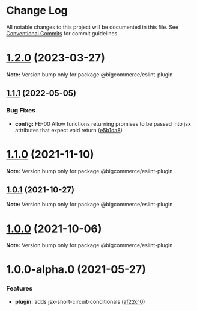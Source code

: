 # Change Log

All notable changes to this project will be documented in this file.
See [Conventional Commits](https://conventionalcommits.org) for commit guidelines.

# [1.2.0](https://github.com/bigcommerce/eslint-config/compare/@bigcommerce/eslint-plugin@1.1.1...@bigcommerce/eslint-plugin@1.2.0) (2023-03-27)

**Note:** Version bump only for package @bigcommerce/eslint-plugin





## [1.1.1](https://github.com/bigcommerce/eslint-config/compare/@bigcommerce/eslint-plugin@1.1.0...@bigcommerce/eslint-plugin@1.1.1) (2022-05-05)


### Bug Fixes

* **config:** FE-00 Allow functions returning promises to be passed into jsx attributes that expect void return ([e5b1da8](https://github.com/bigcommerce/eslint-config/commit/e5b1da8857ebe274040576b0ceb0f07c01e81033))





# [1.1.0](https://github.com/bigcommerce/eslint-config/compare/@bigcommerce/eslint-plugin@1.0.1...@bigcommerce/eslint-plugin@1.1.0) (2021-11-10)

**Note:** Version bump only for package @bigcommerce/eslint-plugin





## [1.0.1](https://github.com/bigcommerce/eslint-config/compare/@bigcommerce/eslint-plugin@1.0.0...@bigcommerce/eslint-plugin@1.0.1) (2021-10-27)

**Note:** Version bump only for package @bigcommerce/eslint-plugin





# [1.0.0](https://github.com/bigcommerce/eslint-config/compare/@bigcommerce/eslint-plugin@1.0.0-alpha.0...@bigcommerce/eslint-plugin@1.0.0) (2021-10-06)

**Note:** Version bump only for package @bigcommerce/eslint-plugin





# 1.0.0-alpha.0 (2021-05-27)

### Features

* **plugin:** adds jsx-short-circuit-conditionals ([af22c10](https://github.com/bigcommerce/eslint-config/commit/af22c10b7a13dcd6346cb4d4135d3105e97e7c18))
